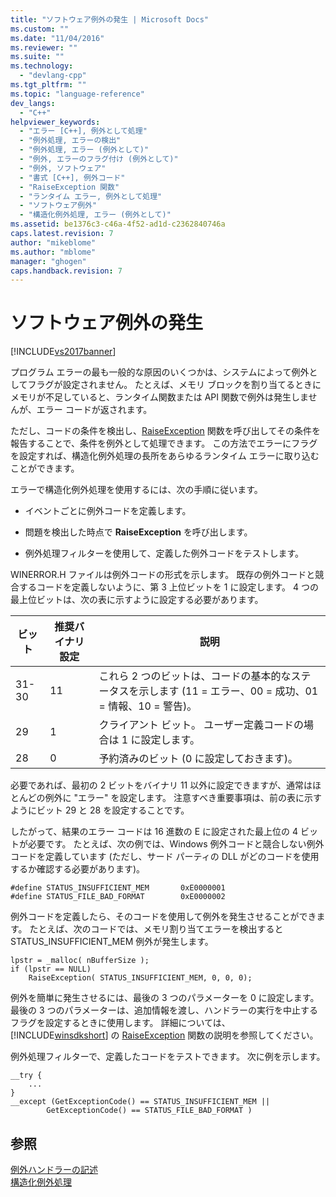 ```yaml
---
title: "ソフトウェア例外の発生 | Microsoft Docs"
ms.custom: ""
ms.date: "11/04/2016"
ms.reviewer: ""
ms.suite: ""
ms.technology: 
  - "devlang-cpp"
ms.tgt_pltfrm: ""
ms.topic: "language-reference"
dev_langs: 
  - "C++"
helpviewer_keywords: 
  - "エラー [C++], 例外として処理"
  - "例外処理, エラーの検出"
  - "例外処理, エラー (例外として)"
  - "例外, エラーのフラグ付け (例外として)"
  - "例外, ソフトウェア"
  - "書式 [C++], 例外コード"
  - "RaiseException 関数"
  - "ランタイム エラー, 例外として処理"
  - "ソフトウェア例外"
  - "構造化例外処理, エラー (例外として)"
ms.assetid: be1376c3-c46a-4f52-ad1d-c2362840746a
caps.latest.revision: 7
author: "mikeblome"
ms.author: "mblome"
manager: "ghogen"
caps.handback.revision: 7
---
```

# ソフトウェア例外の発生
[!INCLUDE[vs2017banner](../assembler/inline/includes/vs2017banner.md)]

プログラム エラーの最も一般的な原因のいくつかは、システムによって例外としてフラグが設定されません。  たとえば、メモリ ブロックを割り当てるときにメモリが不足していると、ランタイム関数または API 関数で例外は発生しませんが、エラー コードが返されます。  
  
 ただし、コードの条件を検出し、[RaiseException](http://msdn.microsoft.com/library/windows/desktop/ms680552) 関数を呼び出してその条件を報告することで、条件を例外として処理できます。  この方法でエラーにフラグを設定すれば、構造化例外処理の長所をあらゆるランタイム エラーに取り込むことができます。  
  
 エラーで構造化例外処理を使用するには、次の手順に従います。  
  
-   イベントごとに例外コードを定義します。  
  
-   問題を検出した時点で **RaiseException** を呼び出します。  
  
-   例外処理フィルターを使用して、定義した例外コードをテストします。  
  
 WINERROR.H ファイルは例外コードの形式を示します。  既存の例外コードと競合するコードを定義しないように、第 3 上位ビットを 1 に設定します。  4 つの最上位ビットは、次の表に示すように設定する必要があります。  
  
|ビット|推奨バイナリ設定|説明|  
|---------|--------------|--------|  
|31\-30|11|これら 2 つのビットは、コードの基本的なステータスを示します \(11 \= エラー、00 \= 成功、01 \= 情報、10 \= 警告\)。|  
|29|1|クライアント ビット。  ユーザー定義コードの場合は 1 に設定します。|  
|28|0|予約済みのビット  \(0 に設定しておきます\)。|  
  
 必要であれば、最初の 2 ビットをバイナリ 11 以外に設定できますが、通常はほとんどの例外に "エラー" を設定します。  注意すべき重要事項は、前の表に示すようにビット 29 と 28 を設定することです。  
  
 したがって、結果のエラー コードは 16 進数の E に設定された最上位の 4 ビットが必要です。  たとえば、次の例では、Windows 例外コードと競合しない例外コードを定義しています  \(ただし、サード パーティの DLL がどのコードを使用するか確認する必要があります\)。  
  
```  
#define STATUS_INSUFFICIENT_MEM       0xE0000001  
#define STATUS_FILE_BAD_FORMAT        0xE0000002  
```  
  
 例外コードを定義したら、そのコードを使用して例外を発生させることができます。  たとえば、次のコードでは、メモリ割り当てエラーを検出すると STATUS\_INSUFFICIENT\_MEM 例外が発生します。  
  
```  
lpstr = _malloc( nBufferSize );  
if (lpstr == NULL)  
    RaiseException( STATUS_INSUFFICIENT_MEM, 0, 0, 0);  
```  
  
 例外を簡単に発生させるには、最後の 3 つのパラメーターを 0 に設定します。  最後の 3 つのパラメーターは、追加情報を渡し、ハンドラーの実行を中止するフラグを設定するときに使用します。  詳細については、[!INCLUDE[winsdkshort](../atl/reference/includes/winsdkshort_md.md)] の [RaiseException](http://msdn.microsoft.com/library/windows/desktop/ms680552) 関数の説明を参照してください。  
  
 例外処理フィルターで、定義したコードをテストできます。  次に例を示します。  
  
```  
__try {  
    ...  
}  
__except (GetExceptionCode() == STATUS_INSUFFICIENT_MEM ||  
        GetExceptionCode() == STATUS_FILE_BAD_FORMAT )  
```  
  
## 参照  
 [例外ハンドラーの記述](../cpp/writing-an-exception-handler.md)   
 [構造化例外処理](../cpp/structured-exception-handling-c-cpp.md)